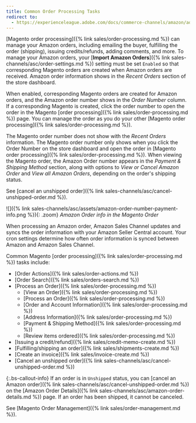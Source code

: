 ```yaml
---
title: Common Order Processing Tasks
redirect to:
  - https://experienceleague.adobe.com/docs/commerce-channels/amazon/admin-orders/common-order-processing.html
---
```


[Magento order processing]({% link sales/order-processing.md %}) can manage your Amazon orders, including emailing the buyer, fulfilling the order (shipping), issuing credits/refunds, adding comments, and more. To manage your Amazon orders, your [**Import Amazon Orders**]({% link sales-channels/asc/order-settings.md %}) setting must be set `Enabled` so that corresponding Magento orders are created when Amazon orders are received. Amazon order information shows in the _Recent Orders_ section of the store dashboard.

When enabled, corresponding Magento orders are created for Amazon orders, and the Amazon order number shows in the _Order Number_ column. If a corresponding Magento is created, click the order number to open the order in the Magento [order processing]({% link sales/order-processing.md %}) page. You can manage the order as you do your other [Magento order processing]({% link sales/order-processing.md %}).

The Magento order number does not show with the _Recent Orders_ information. The Magento order number only shows when you click the Order Number on the store dashboard and open the order in [Magento order processing]({% link sales/order-processing.md %}). When viewing the Magento order, the Amazon Order number appears in the _Payment & Shipping Method_ section, along with options to _View or Cancel Amazon Order_ and _View all Amazon Orders_, depending on the order's shipping status.

See [cancel an unshipped order]({% link sales-channels/asc/cancel-unshipped-order.md %}).

![]({% link sales-channels/asc/assets/amazon-order-number-payment-info.png %}){: .zoom}
_Amazon Order info in the Magento Order_

When processing an Amazon order, Amazon Sales Channel updates and syncs the order information with your Amazon Seller Central account. Your cron settings determine how often order information is synced between Amazon and Amazon Sales Channel.

Common Magento [order processing]({% link sales/order-processing.md %}) tasks include:

- [Order Actions]({% link sales/order-actions.md %})
- [Order Search]({% link sales/orders-search.md %})
- [Process an Order]({% link sales/order-processing.md %})
   - [View an Order]({% link sales/order-processing.md %})
   - [Process an Order]({% link sales/order-processing.md %})
   - [Order and Account Information]({% link sales/order-processing.md %})
   - [Address Information]({% link sales/order-processing.md %})
   - [Payment & Shipping Method]({% link sales/order-processing.md %})
   - [Review items ordered]({% link sales/order-processing.md %})
- [Issuing a credit/refund]({% link sales/credit-memo-create.md %})
- [Fulfilling/shipping an order]({% link sales/shipments-create.md %})
- [Create an invoice]({% link sales/invoice-create.md %})
- [Cancel an unshipped order]({% link sales-channels/asc/cancel-unshipped-order.md %})

{:.bs-callout-info}
If an order is in `Unshipped` status, you can [cancel an Amazon order]({% link sales-channels/asc/cancel-unshipped-order.md %}) on the [Amazon Order Details]({% link sales-channels/asc/amazon-order-details.md %}) page. If an order has been shipped, it cannot be canceled.

See [Magento Order Management]({% link sales/order-management.md %}).
